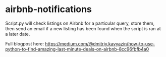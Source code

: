 # airbnb-notifications
Script.py will check listings on Airbnb for a particular query, store them, then send an email if a new listing has been found when the script is ran at a later date. 

Full blogpost here: https://medium.com/@dmitriy.kavyazin/how-to-use-python-to-find-amazing-last-minute-deals-on-airbnb-8cc96fbfb4a0

